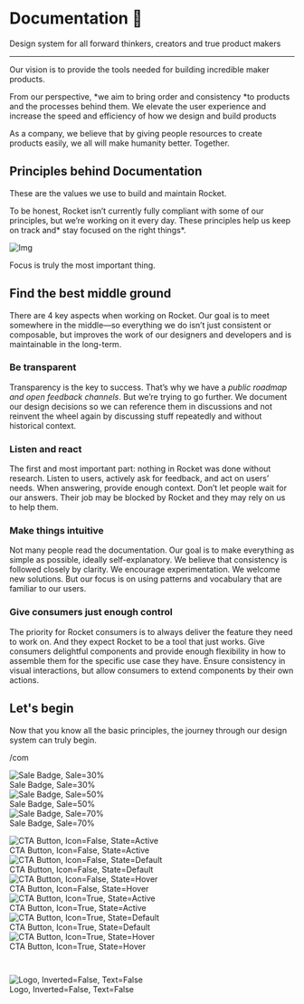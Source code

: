 
# Documentation 🚀

Design system for all forward thinkers, creators and true product makers

---

Our vision is to provide the tools needed for building incredible maker products.

From our perspective, *we aim to bring order and consistency *to products and the processes behind them. We elevate the user experience and increase the speed and efficiency of how we design and build products

As a company, we believe that by giving people resources to create products easily, we all will make humanity better. Together.

## Principles behind Documentation

These are the values we use to build and maintain Rocket.

To be honest, Rocket isn’t currently fully compliant with some of our principles, but we’re working on it every day. These principles help us keep on track and* stay focused on the right things*.

![Img](https://studio-assets.supernova.io/design-systems/14533/9289758a-6300-472a-bbc6-a57098081abf.jpeg?Expires=1990828800&Policy=eyJTdGF0ZW1lbnQiOlt7IlJlc291cmNlIjoiaHR0cHM6Ly9zdHVkaW8tYXNzZXRzLnN1cGVybm92YS5pby9kZXNpZ24tc3lzdGVtcy8xNDUzMy85Mjg5NzU4YS02MzAwLTQ3MmEtYmJjNi1hNTcwOTgwODFhYmYuanBlZyIsIkNvbmRpdGlvbiI6eyJEYXRlTGVzc1RoYW4iOnsiQVdTOkVwb2NoVGltZSI6MTk5MDgyODgwMH19fV19&Signature=E9DL6D-ZtS~4qaH18y5tnHC4gtpQUzZb85NmDFMuezn~MaWHPSumzBv6tXkxGqSgGyKh~9FaYnbfHkcJhU~4F~jdbuY70gbRxUpvnBtyCpz8o0mci-d2A9WoIZ3RGl11izD3c2WMfUaKhSaFlUw8cTGP-9vrqeUi58O2P4zYT9eAeyvOIFzQXgIgljhxiB9mIVU5a4j1vDL8ntJpagEZukKRskOgMrrB4LNQ-nRsvXFF7W5C5EkdoZPZf4jFxcQu2Yj6M9-bqNBXubYMsYYhEXqvqUOAnYVaE59E5PSSe43HKv2gp1ajSJ3ttHtTtCITO8Vyfh1FoTl03Z18ki8iZg__&Key-Pair-Id=APKAJGK34LCCAUR7N6LA)

Focus is truly the most important thing.

## Find the best middle ground

There are 4 key aspects when working on Rocket. Our goal is to meet somewhere in the middle—so everything we do isn’t just consistent or composable, but improves the work of our designers and developers and is maintainable in the long-term.

### Be transparent

Transparency is the key to success. That’s why we have a *public roadmap and open feedback channels*. But we’re trying to go further. We document our design decisions so we can reference them in discussions and not reinvent the wheel again by discussing stuff repeatedly and without historical context.

### Listen and react

The first and most important part: nothing in Rocket was done without research. Listen to users, actively ask for feedback, and act on users’ needs. When answering, provide enough context. Don’t let people wait for our answers. Their job may be blocked by Rocket and they may rely on us to help them.

### Make things intuitive

Not many people read the documentation. Our goal is to make everything as simple as possible, ideally self-explanatory. We believe that consistency is followed closely by clarity. We encourage experimentation. We welcome new solutions. But our focus is on using patterns and vocabulary that are familiar to our users.

### Give consumers just enough control

The priority for Rocket consumers is to always deliver the feature they need to work on. And they expect Rocket to be a tool that just works. Give consumers delightful components and provide enough flexibility in how to assemble them for the specific use case they have. Ensure consistency in visual interactions, but allow consumers to extend components by their own actions.

## Let's begin

Now that you know all the basic principles, the journey through our design system can truly begin.

/com

  
![Sale Badge, Sale=30%](https://studio-assets.supernova.io/design-systems/14533/3a49cbd4-c9a1-4702-92d4-b26c19b6c2e9.png?Expires=1990828800&Policy=eyJTdGF0ZW1lbnQiOlt7IlJlc291cmNlIjoiaHR0cHM6Ly9zdHVkaW8tYXNzZXRzLnN1cGVybm92YS5pby9kZXNpZ24tc3lzdGVtcy8xNDUzMy8zYTQ5Y2JkNC1jOWExLTQ3MDItOTJkNC1iMjZjMTliNmMyZTkucG5nIiwiQ29uZGl0aW9uIjp7IkRhdGVMZXNzVGhhbiI6eyJBV1M6RXBvY2hUaW1lIjoxOTkwODI4ODAwfX19XX0_&Signature=Cns4zCYvNkadEBPL1hqTp4pWvLS4lJJ3O40ZTSE7d5GKc5DK7R9GRwOeCOYOXpTDMZGPcgwDaDt9VRd5yV2pfb0meoYx9KBHCsazpwTD2v6vJbN~5DFLXk95jz5fvlYp6X4z5dyFGx1FnHxtvDffXt8qAM0l8o5paY1fAYzvFQbQiMoI5GIFoYfHcoxJkVBYQsQOgp1vXivtywr4mqrWh1QVcoEqnO~k1~Klsh77Ao97gU8~vGV9jbGQfnQG3yzZUIwh42~g3KvF6511a55uxZDFOaPNpR2ilxw7sICOSUxUjOkmAneSmmhi-pdvioEb6GZWL0Z512OSQqdsJZRtbg__&Key-Pair-Id=APKAJGK34LCCAUR7N6LA)  
Sale Badge, Sale=30%  
![Sale Badge, Sale=50%](https://studio-assets.supernova.io/design-systems/14533/e0b08cc9-7e44-4d4c-8bb0-48ff985cc405.png?Expires=1990828800&Policy=eyJTdGF0ZW1lbnQiOlt7IlJlc291cmNlIjoiaHR0cHM6Ly9zdHVkaW8tYXNzZXRzLnN1cGVybm92YS5pby9kZXNpZ24tc3lzdGVtcy8xNDUzMy9lMGIwOGNjOS03ZTQ0LTRkNGMtOGJiMC00OGZmOTg1Y2M0MDUucG5nIiwiQ29uZGl0aW9uIjp7IkRhdGVMZXNzVGhhbiI6eyJBV1M6RXBvY2hUaW1lIjoxOTkwODI4ODAwfX19XX0_&Signature=DJywt9XJs1kCQINk1XKuRtHPtLxFAh-q6u6bKxT93x2XgufwF2Ss8kD2SLhB9DhKEWWJg943wkhX2tCLik3utjALscTtUwjXjkACowO2P2hJ~O~YzYtGFh2ucKONBndNKxp-GuJslMjBD7yIK45XeZgrDWSQ3DwdK0AmoqSLJxkij5lS3Ga5CQuRv16Xl3SQ6mZ1HiqQ90E1IU7~q2jRDhb5xS1QhLY50B3ful8lXM4Jwv~wk9gxc5GsSYztigFPPlwcMG9rFJtyu0-Iklfr-tMM757Z-zEv7Yv6NKCl5MdgPdUc5dCk666z4R0f6uYo7lcQqr9hP6j6-K5RD9m~Pg__&Key-Pair-Id=APKAJGK34LCCAUR7N6LA)  
Sale Badge, Sale=50%  
![Sale Badge, Sale=70%](https://studio-assets.supernova.io/design-systems/14533/951093bb-7675-4462-ad59-2c690ea733a6.png?Expires=1990828800&Policy=eyJTdGF0ZW1lbnQiOlt7IlJlc291cmNlIjoiaHR0cHM6Ly9zdHVkaW8tYXNzZXRzLnN1cGVybm92YS5pby9kZXNpZ24tc3lzdGVtcy8xNDUzMy85NTEwOTNiYi03Njc1LTQ0NjItYWQ1OS0yYzY5MGVhNzMzYTYucG5nIiwiQ29uZGl0aW9uIjp7IkRhdGVMZXNzVGhhbiI6eyJBV1M6RXBvY2hUaW1lIjoxOTkwODI4ODAwfX19XX0_&Signature=RYnepZ2nKsDQ3ye2pB1qJbfYT7cevAA5IZ620gfm2ImaysY7cI~XFsOIDaKZq0IuuqQ7Fbzqu6HjYSwmRJlJ9W3gBDWV4pZ12hTHP~G77kLm9dhNrwz32VeYy0bmDQqQWivlPsR4lzHadTZh0UJR--k5RB5XnpBzHBk5V2SSfiETLaFjXYD~EG3e6OeC7q8ISKVgTpPGIBOPFOIiv5p9k1iqbl7NRYaqo6c43muTjfDPSFnzJBEF77lsNRt1Rrw8UHZt4oaY3SA-y4dBl4pMdobUdY7oHqqB2lPmBEqdweZQPN9HaL9FrY2o-EjhuaxYLFJVKt16fbRECFuCtDt14g__&Key-Pair-Id=APKAJGK34LCCAUR7N6LA)  
Sale Badge, Sale=70%  


  
![CTA Button, Icon=False, State=Active](https://studio-assets.supernova.io/design-systems/14533/ecd795ef-3c25-4ff0-8025-f9d4d5e8d2ac.png?Expires=1990828800&Policy=eyJTdGF0ZW1lbnQiOlt7IlJlc291cmNlIjoiaHR0cHM6Ly9zdHVkaW8tYXNzZXRzLnN1cGVybm92YS5pby9kZXNpZ24tc3lzdGVtcy8xNDUzMy9lY2Q3OTVlZi0zYzI1LTRmZjAtODAyNS1mOWQ0ZDVlOGQyYWMucG5nIiwiQ29uZGl0aW9uIjp7IkRhdGVMZXNzVGhhbiI6eyJBV1M6RXBvY2hUaW1lIjoxOTkwODI4ODAwfX19XX0_&Signature=LyNec1sFY2GcjUoADXot95gLikRIcLocCAx~8HFV-gJMVAukI~MkUSqWju5w732y~QUHV0pK89SFXD~6L1njlhbyp6x7S7MepTYkhHpyIOrd2wvKhP8imSa7meUedBCo789x5o6mmswdJQnMj8Z6LZogWj4X6ZkzY3UnP5OylKyrwYqsjzIYYO8FbgM6BDHJsSLYeHhmJTGl7peNBuQRhEF~mfU4BYFt3W9d6T-rAUa8Z4lcvaVnmkAKY5obtwN28QZH1ip11glef~9HD3J1qetrJMdB-jirB1eTOM8r90rkokr8mSEKspixwaVoGXR9hMpzQ-RhZfUAgDH724F27g__&Key-Pair-Id=APKAJGK34LCCAUR7N6LA)  
CTA Button, Icon=False, State=Active  
![CTA Button, Icon=False, State=Default](https://studio-assets.supernova.io/design-systems/14533/bf95eceb-d26b-420b-b3af-825d272621ea.png?Expires=1990828800&Policy=eyJTdGF0ZW1lbnQiOlt7IlJlc291cmNlIjoiaHR0cHM6Ly9zdHVkaW8tYXNzZXRzLnN1cGVybm92YS5pby9kZXNpZ24tc3lzdGVtcy8xNDUzMy9iZjk1ZWNlYi1kMjZiLTQyMGItYjNhZi04MjVkMjcyNjIxZWEucG5nIiwiQ29uZGl0aW9uIjp7IkRhdGVMZXNzVGhhbiI6eyJBV1M6RXBvY2hUaW1lIjoxOTkwODI4ODAwfX19XX0_&Signature=gonOVXxRZUti~MNomowQLyWjAiYsjjMbP-3i7Yazi~0BJgJHcbTHn4ZEZlQyMaOHvxCJUiG~dtnuJgPguyQGG08DTVxCHMx1Ge8vA3AjYCQSAshw3ADsJNivj4oA~mcTw26Lg1zIMRhmP-UblPbNrAAcBWD-sfRUNQSXQ12ce~pVldGOSnUWbOx1HVr5irrJxflELeKQPD3diQ7-bJC5iNqRfUsCSSiR~ksIN2zZxuu2QuJORbJAokbjHFTv3qRvcibPOaarOilPb6-5Cp8Y4vdYDETnd6C~hEP7qK0xrOKq7XKUVRQvlunF4usrC4bifKHnm0xDBnw-xMjnjMNNoA__&Key-Pair-Id=APKAJGK34LCCAUR7N6LA)  
CTA Button, Icon=False, State=Default  
![CTA Button, Icon=False, State=Hover](https://studio-assets.supernova.io/design-systems/14533/3cf89d7f-fa74-467c-8ce6-6ad3ccc20032.png?Expires=1990828800&Policy=eyJTdGF0ZW1lbnQiOlt7IlJlc291cmNlIjoiaHR0cHM6Ly9zdHVkaW8tYXNzZXRzLnN1cGVybm92YS5pby9kZXNpZ24tc3lzdGVtcy8xNDUzMy8zY2Y4OWQ3Zi1mYTc0LTQ2N2MtOGNlNi02YWQzY2NjMjAwMzIucG5nIiwiQ29uZGl0aW9uIjp7IkRhdGVMZXNzVGhhbiI6eyJBV1M6RXBvY2hUaW1lIjoxOTkwODI4ODAwfX19XX0_&Signature=E6X76hsBxcFbqx1sBTaeY-73IFdG4hxqyXHOSvysGVn2vVNvXnyzlExoae7OpdNZaesMSWsHHyST2u-n-7WKe0Jy7fXit5t7DHZjbLyt-GF7V7S~OZb6tOO~CPHNkUdpyrpwIKwegKrLc~xd3oe95Q1jxQLh04UNwsYJm8KPCqbuTHtt1nKWxivMveMCufSyXshfyKnthN6ndyynm25-HxHUzZvx6RhVOs2oK75ssEh~KzG0s0KLrfCWOSA-cyKxQI51ly3GYRzuAsopmnmrGIgw9JEL1YC-aSYg99~qNsj2BqhP5fIM8fkM12x8O7Fg0HG8xbcN-dJlNlrHYxu0Eg__&Key-Pair-Id=APKAJGK34LCCAUR7N6LA)  
CTA Button, Icon=False, State=Hover  
![CTA Button, Icon=True, State=Active](https://studio-assets.supernova.io/design-systems/14533/eefb4453-8211-4807-a6d0-e2a8b28b56b3.png?Expires=1990828800&Policy=eyJTdGF0ZW1lbnQiOlt7IlJlc291cmNlIjoiaHR0cHM6Ly9zdHVkaW8tYXNzZXRzLnN1cGVybm92YS5pby9kZXNpZ24tc3lzdGVtcy8xNDUzMy9lZWZiNDQ1My04MjExLTQ4MDctYTZkMC1lMmE4YjI4YjU2YjMucG5nIiwiQ29uZGl0aW9uIjp7IkRhdGVMZXNzVGhhbiI6eyJBV1M6RXBvY2hUaW1lIjoxOTkwODI4ODAwfX19XX0_&Signature=Pzg6AnRUFunitbfH1WXN4XvHV1YWyPnLxDop7RFQBx8YnC4A2Q7iTOaRGZLcAWXWskVtDycAnkgJNbWjDnztFHm6KfrrOz4dGcidagijtvtn595O7zTKO9iF~E1hE8tDHRXdLblpGL2cXG81on79A25Vp0qA5SljZBDGOJXtGjQ4hIrt2YZLjEsus7xgF6Ozj3Wa6SHpFa9mWS008fe~JecX1pJAJVvHA1GqZa0ahjX1p-fDMv9sDPTnqBl3zQxkUJzkrcBgDvFAVdayx7-iodJkJUDLO~tAu-09WMDFJh212PyndyU39o~OrGWUpzKWZ9Af-NfLmW0xSOuwXEg~Qg__&Key-Pair-Id=APKAJGK34LCCAUR7N6LA)  
CTA Button, Icon=True, State=Active  
![CTA Button, Icon=True, State=Default](https://studio-assets.supernova.io/design-systems/14533/321e8698-5680-4bf7-8a6e-74026e435b12.png?Expires=1990828800&Policy=eyJTdGF0ZW1lbnQiOlt7IlJlc291cmNlIjoiaHR0cHM6Ly9zdHVkaW8tYXNzZXRzLnN1cGVybm92YS5pby9kZXNpZ24tc3lzdGVtcy8xNDUzMy8zMjFlODY5OC01NjgwLTRiZjctOGE2ZS03NDAyNmU0MzViMTIucG5nIiwiQ29uZGl0aW9uIjp7IkRhdGVMZXNzVGhhbiI6eyJBV1M6RXBvY2hUaW1lIjoxOTkwODI4ODAwfX19XX0_&Signature=eywMUYGwQB~Tvb~7bId7grefmyLz-WOOjU~Bp3MulhLaYvpuE~eTAJCA4P5HA0KnK5uKW4jTKolTPeQf37r3uo62eNvItHl-qurp3vHTR7TP~qENa~PhPsa9Cd8lZg4kytJpPd9PyjKr6TRofMNfc4KngtnSIYv~IuJD1yn-UydyNxVseJH940X4-UzVjfLDAGmv65wAgEdYXr0xDJxUPOATCNeln0xYNdgOtRE6l2jBUUyDVpBUs9v53WcTUPGAvioVb5TInDfCZXxDMNki2OsmLx6dzRKzln8IugtbKnx7V7RwgdYZwxXd1encGb~RI7bh7KPAt-N1VHSmDZtDnQ__&Key-Pair-Id=APKAJGK34LCCAUR7N6LA)  
CTA Button, Icon=True, State=Default  
![CTA Button, Icon=True, State=Hover](https://studio-assets.supernova.io/design-systems/14533/768ff7c9-dfcb-4855-8996-1d832322703f.png?Expires=1990828800&Policy=eyJTdGF0ZW1lbnQiOlt7IlJlc291cmNlIjoiaHR0cHM6Ly9zdHVkaW8tYXNzZXRzLnN1cGVybm92YS5pby9kZXNpZ24tc3lzdGVtcy8xNDUzMy83NjhmZjdjOS1kZmNiLTQ4NTUtODk5Ni0xZDgzMjMyMjcwM2YucG5nIiwiQ29uZGl0aW9uIjp7IkRhdGVMZXNzVGhhbiI6eyJBV1M6RXBvY2hUaW1lIjoxOTkwODI4ODAwfX19XX0_&Signature=Ncd-1gOo7gHPn~5krLzg5KLXOKZ1f7Spd9M45vrLELN5HHxcH6EQHQgTMdeHm4zGg9VkKS6iBQem5KUBGWn1VjUDb77YACj0mqwhfrjA6RktPOtd~oZsuJ56iItBnKeBz990ELRqkunv8HjZX2LR5wtSn1rUbDmONdGEDtMrF1wwpBhoK~05-vAdyD6CusQseehMMj7UFoj4tgkDcqjphIQBQj~50MOy6G-xkA0Pqx~uewfM~ZHmedahSLghIxw~oq-SNNFNXrmCt1e6M5m4avdlimI8MHJeaUqwprdVorUv9q2d~OdctaF-oaeVp1jFVhlxbDTWeoL4cwr5v-oHLw__&Key-Pair-Id=APKAJGK34LCCAUR7N6LA)  
CTA Button, Icon=True, State=Hover  


```javascript  
  
```

  
![Logo, Inverted=False, Text=False](https://studio-assets.supernova.io/design-systems/14533/78678b81-f267-42fc-b04f-f21234a7283b.png?Expires=1990828800&Policy=eyJTdGF0ZW1lbnQiOlt7IlJlc291cmNlIjoiaHR0cHM6Ly9zdHVkaW8tYXNzZXRzLnN1cGVybm92YS5pby9kZXNpZ24tc3lzdGVtcy8xNDUzMy83ODY3OGI4MS1mMjY3LTQyZmMtYjA0Zi1mMjEyMzRhNzI4M2IucG5nIiwiQ29uZGl0aW9uIjp7IkRhdGVMZXNzVGhhbiI6eyJBV1M6RXBvY2hUaW1lIjoxOTkwODI4ODAwfX19XX0_&Signature=li0tSnYzGoJ2liRn~GpAhtKQkqM1AKTz-BlJDDvxBpEAHOxCmYp~PQOFgK2ovPbKGP~YUvpb0Aijqtwtj5tigfjhgiQw2yG4iEVdb9ZWUEkbH3bx8T77VUdmSkwUbcKCUCWILJf0ip-yViXM0F6-P3iqfFnnvjhbbqWOCDh5uKoEcODSco1LCVbcZXqLQ1vpgEcf3TGJlq25~34E~32ErlEjX9PdF5K8prHsF-zRsJQsqBcmGr4nnWNmcEgR35dqP2hNzSiIVTihEQ3zv1bNAPY0QflLEXeNBlkMf08kj4KByKrR7cS8rsqSAyQ8pXGzUbF8QkhImjYYj-bAlnG3oQ__&Key-Pair-Id=APKAJGK34LCCAUR7N6LA)  
Logo, Inverted=False, Text=False  


  
  
